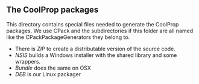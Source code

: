 The CoolProp packages
---------------------

This directory contains special files needed to generate the CoolProp packages. We use CPack and the subdirectories
if this folder are all named like the CPackPackageGenerators they belong to. 

 - There is *ZIP* to create a distributable version of the source code. 
 - *NSIS* builds a Windows installer with the shared library and some wrappers. 
 - *Bundle* does the same on OSX
 - *DEB* is our Linux packager
 
